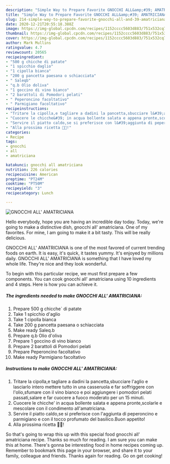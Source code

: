 ```yaml
---
description: "Simple Way to Prepare Favorite GNOCCHI ALL&amp;#39; AMATRICIANA"
title: "Simple Way to Prepare Favorite GNOCCHI ALL&amp;#39; AMATRICIANA"
slug: 214-simple-way-to-prepare-favorite-gnocchi-all-and-39-amatriciana
date: 2020-12-21T20:55:18.388Z
image: https://img-global.cpcdn.com/recipes/1152cccc5603d883/751x532cq70/gnocchi-all-amatriciana-recipe-main-photo.jpg
thumbnail: https://img-global.cpcdn.com/recipes/1152cccc5603d883/751x532cq70/gnocchi-all-amatriciana-recipe-main-photo.jpg
cover: https://img-global.cpcdn.com/recipes/1152cccc5603d883/751x532cq70/gnocchi-all-amatriciana-recipe-main-photo.jpg
author: Mark Mullins
ratingvalue: 4.7
reviewcount: 20565
recipeingredient:
- "500 g chicche di patate"
- "1 spicchio daglio"
- "1 cipolla bianca"
- "200 g pancetta paesana o schiacciata"
- " Saleqb"
- "q.b Olio doliva"
- "1 goccino di vino bianco"
- "2 barattoli di Pomodori pelati"
- " Peperoncino facoltativo"
- " Parmigiano facoltativo"
recipeinstructions:
- "Tritare la cipolla,e tagliare a dadini la pancetta,sbucciare l&#39;aglio e lasciarlo intero mettere tutto in una casseruola e far soffriggere con l&#39;olio,sfumare con il vino bianco e poi aggiungere i pomodori pelati passati,salare e far cuocere a fuoco moderato per un 15 minuti."
- "Cuocere le chicche&#39; in acqua bollente salata e appena pronte,scolarle e mescolare con il condimento all&#39;amatriciana."
- "Servire il piatto caldo,se si preferisce con l&#39;aggiunta di peperoncino e parmigiano e con il tocco profumato del basilico.Buon appetito!"
- "Alla prossima ricetta 👩‍🍳!"
categories:
- Recipe
tags:
- gnocchi
- all
- amatriciana

katakunci: gnocchi all amatriciana 
nutrition: 226 calories
recipecuisine: American
preptime: "PT24M"
cooktime: "PT50M"
recipeyield: "3"
recipecategory: Lunch

---
```



![GNOCCHI ALL&#39; AMATRICIANA](https://img-global.cpcdn.com/recipes/1152cccc5603d883/751x532cq70/gnocchi-all-amatriciana-recipe-main-photo.jpg)

Hello everybody, hope you are having an incredible day today. Today, we're going to make a distinctive dish, gnocchi all&#39; amatriciana. One of my favorites. For mine, I am going to make it a bit tasty. This will be really delicious.



GNOCCHI ALL&#39; AMATRICIANA is one of the most favored of current trending foods on earth. It is easy, it's quick, it tastes yummy. It's enjoyed by millions daily. GNOCCHI ALL&#39; AMATRICIANA is something that I have loved my whole life. They're nice and they look wonderful.


To begin with this particular recipe, we must first prepare a few components. You can cook gnocchi all&#39; amatriciana using 10 ingredients and 4 steps. Here is how you can achieve it.

<!--inarticleads1-->

##### The ingredients needed to make GNOCCHI ALL&#39; AMATRICIANA:

1. Prepare 500 g chicche` di patate
1. Take 1 spicchio d&#39;aglio
1. Take 1 cipolla bianca
1. Take 200 g pancetta paesana o schiacciata
1. Make ready  Saleq.b
1. Prepare q.b Olio d&#39;oliva
1. Prepare 1 goccino di vino bianco
1. Prepare 2 barattoli di Pomodori pelati
1. Prepare  Peperoncino facoltativo
1. Make ready  Parmigiano facoltativo




<!--inarticleads2-->

##### Instructions to make GNOCCHI ALL&#39; AMATRICIANA:

1. Tritare la cipolla,e tagliare a dadini la pancetta,sbucciare l&#39;aglio e lasciarlo intero mettere tutto in una casseruola e far soffriggere con l&#39;olio,sfumare con il vino bianco e poi aggiungere i pomodori pelati passati,salare e far cuocere a fuoco moderato per un 15 minuti.
1. Cuocere le chicche&#39; in acqua bollente salata e appena pronte,scolarle e mescolare con il condimento all&#39;amatriciana.
1. Servire il piatto caldo,se si preferisce con l&#39;aggiunta di peperoncino e parmigiano e con il tocco profumato del basilico.Buon appetito!
1. Alla prossima ricetta 👩‍🍳!




So that's going to wrap this up with this special food gnocchi all&#39; amatriciana recipe. Thanks so much for reading. I am sure you can make this at home. There's gonna be interesting food in home recipes coming up. Remember to bookmark this page in your browser, and share it to your family, colleague and friends. Thanks again for reading. Go on get cooking!
